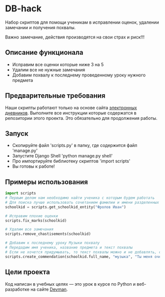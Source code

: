 # DB-hack

Набор скриптов для помощи ученикам в исправлении оценок, удалении замечании и получения похвалы.

Важно замечание, действия производятся на свои страх и риск!!!

## Описание функционала

* Исправим все оценки которые ниже 3 на 5
* Удалим все не нужные замечания
* Добавим похвалу к последнему проведенному уроку нужного предмета

## Предварительные требования
Наши скрипты работают только на основе сайта [электронных дневников](https://github.com/devmanorg/e-diary/tree/master).
Выполните все инструкции которые содержатся в репозитории этого проекта. Это обязательно для продолжения работы.

## Запуск

- Скопируйте файл 'scripts.py' в папку, где содержится файл 'manage.py'
- Запустите Django Shell 'python manage.py shell'
- Про импортируйте библиотеку скриптов 'import scripts'
- Вы готовы к работе!

## Примеры использования

```python
import scripts
# Первым делом нам необходимо найти ученика с которым будем работать
# Для поиска лучше использовать сочетанием фамилии и имени разделенных пробелом
schoolkid = scripts.get_schoolkid_entity("Фролов Иван")

# Исправим плохие оценки
scripts.fix_marks(schoolkid)

# Удалим все замечания
scripts.remove_chastisements(schoolkid)

# Добавим к последнему уроку Музыки похвалу
# Передадим имя ученика, название предмета и текст похвалы
# Если не хочется придумывать, то текст похвалы можно и не добавлять, скрипт все придумает за вас
scripts.create_commendation(schoolkid.full_name, "музыка", "Ты меня очень обрадовал!")

```

## Цели проекта

Код написан в учебных целях — это урок в курсе по Python и веб-разработке на сайте [Devman](https://dvmn.org).